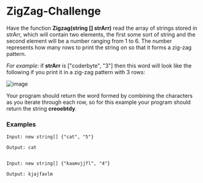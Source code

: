# ZigZag-Challenge

Have the function **Zigzag(string [] strArr)** read the array of strings stored in strArr, which will contain two elements, the first some sort of string and the second element will be a number ranging from 1 to 6. The number represents how many rows to print the string on so that it forms a zig-zag pattern.

_For example:_ if **strArr** is ["coderbyte", "3"] then this word will look like the following if you print it in a zig-zag pattern with 3 rows:

![image](https://user-images.githubusercontent.com/26879898/152216299-04905485-9046-4cf2-b858-e9e6b0490c1b.png)

Your program should return the word formed by combining the characters as you iterate through each row, so for this example your program should return the string **creoebtdy**.


### Examples

```
Input: new string[] {"cat", "5"}

Output: cat


Input: new string[] {"kaamvjjfl", "4"}

Output: kjajfavlm
```

